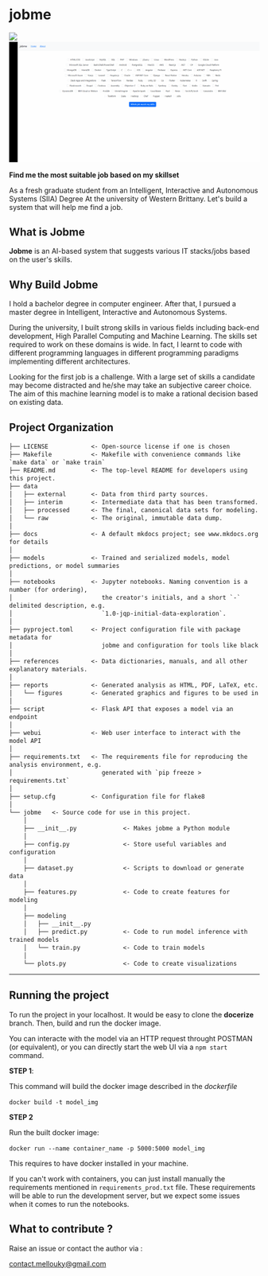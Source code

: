 # jobme

<a target="_blank" href="https://cookiecutter-data-science.drivendata.org/">
    <img src="https://img.shields.io/badge/CCDS-Project%20template-328F97?logo=cookiecutter" />
</a>

<img src="./docs/docs/img/jobme_illustration.gif">

**Find me the most suitable job based on my skillset**

As a fresh graduate student from an Intelligent, Interactive and Autonomous Systems (SIIA) Degree At the university of Western Brittany. Let's build a system that will help me find a job. 

## What is Jobme

**Jobme** is an AI-based system that suggests various IT stacks/jobs based on the user's skills.

## Why Build Jobme

I hold a bachelor degree in computer engineer. After that, I pursued a master degree in Intelligent, Interactive and Autonomous Systems. 

During the university, I built strong skills in various fields including back-end development, High Parallel Computing and Machine Learning.
The skills set required to work on these domains is wide. In fact, I learnt to code with different programming languages in different programming 
paradigms implementing different architectures. 

Looking for the first job is a challenge. With a large set of skills a candidate may become distracted and he/she may take an subjective career choice. 
The aim of this machine learning model is to make a rational decision based on existing data. 


## Project Organization

```
├── LICENSE            <- Open-source license if one is chosen
├── Makefile           <- Makefile with convenience commands like `make data` or `make train`
├── README.md          <- The top-level README for developers using this project.
├── data
│   ├── external       <- Data from third party sources.
│   ├── interim        <- Intermediate data that has been transformed.
│   ├── processed      <- The final, canonical data sets for modeling.
│   └── raw            <- The original, immutable data dump.
│
├── docs               <- A default mkdocs project; see www.mkdocs.org for details
│
├── models             <- Trained and serialized models, model predictions, or model summaries
│
├── notebooks          <- Jupyter notebooks. Naming convention is a number (for ordering),
│                         the creator's initials, and a short `-` delimited description, e.g.
│                         `1.0-jqp-initial-data-exploration`.
│
├── pyproject.toml     <- Project configuration file with package metadata for 
│                         jobme and configuration for tools like black
│
├── references         <- Data dictionaries, manuals, and all other explanatory materials.
│
├── reports            <- Generated analysis as HTML, PDF, LaTeX, etc.
│   └── figures        <- Generated graphics and figures to be used in 
│
├── script             <- Flask API that exposes a model via an endpoint
│
├── webui              <- Web user interface to interact with the model API             
│
├── requirements.txt   <- The requirements file for reproducing the analysis environment, e.g.
│                         generated with `pip freeze > requirements.txt`
│
├── setup.cfg          <- Configuration file for flake8
│
└── jobme   <- Source code for use in this project.
    │
    ├── __init__.py             <- Makes jobme a Python module
    │
    ├── config.py               <- Store useful variables and configuration
    │
    ├── dataset.py              <- Scripts to download or generate data
    │
    ├── features.py             <- Code to create features for modeling
    │
    ├── modeling                
    │   ├── __init__.py 
    │   ├── predict.py          <- Code to run model inference with trained models          
    │   └── train.py            <- Code to train models
    │
    └── plots.py                <- Code to create visualizations
```

--------

## Running the project 

To run the project in your localhost. It would be easy to clone the **docerize** branch. Then, build and run the docker image.

You can interacte with the model via an HTTP request throught POSTMAN (or equivalent), or you can directly start the web UI via a `npm start` command. 

**STEP 1**: 

This command will build the docker image described in the _dockerfile_

`
docker build -t model_img
`

**STEP 2**

Run the built docker image: 

`
docker run --name container_name -p 5000:5000 model_img 
`

This requires to have docker installed in your machine. 

If you can't work with containers, you can just install manually the requirements mentioned in `requirements_prod.txt` file. 
These requirements will be able to run the development server, but we expect some issues when it comes to run the notebooks. 


## What to contribute ? 

Raise an issue or contact the author via : 

contact.mellouky@gmail.com
